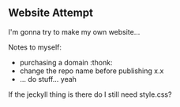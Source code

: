 ## Website Attempt

I'm gonna try to make my own website...

Notes to myself:
 - purchasing a domain :thonk:
 - change the repo name before publishing x.x
 - ... do stuff... yeah

If the jeckyll thing is there do I still need style.css?

